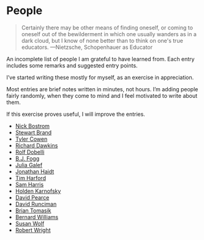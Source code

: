 # People
> Certainly there may be other means of finding oneself, or coming to oneself out of the bewilderment in which one usually wanders as in a dark cloud, but I know of none better than to think on one's true educators.
> —Nietzsche, Schopenhauer as Educator

An incomplete list of people I am grateful to have learned from. Each entry includes some remarks and suggested entry points.

I’ve started writing these mostly for myself, as an exercise in appreciation.

Most entries are brief notes written in minutes, not hours. I’m adding people fairly randomly, when they come to mind and I feel motivated to write about them.

If this exercise proves useful, I will improve the entries. 

<!-- You can see the changelog here, and get less than monthly updates by subscribing here. @TODO -->

* [Nick Bostrom](/people/nick-bostrom.md) 
* [Stewart Brand](/people/stewart-brand.md)
* [Tyler Cowen](/people/tyler-cowen.md)
* [Richard Dawkins](/people/richard-dawkins.md)
* [Rolf Dobelli](/people/rolf-dobelli.md)
* [B.J. Fogg](/people/b-j--fogg.md)
* [Julia Galef](/people/julia-galef.md)
* [Jonathan Haidt](/people/jonathan-haidt.md)
* [Tim Harford](/people/tim-harford.md)
* [Sam Harris](/people/sam-harris.md)
* [Holden Karnofsky](/people/holden-karnofsky.md)
* [David Pearce](/people/david-pearce.md)
* [David Runciman](/people/david-runciman.md)
* [Brian Tomasik](/people/brian-tomasik.md)
* [Bernard Williams](/people/bernard-williams.md)
* [Susan Wolf](/people/susan-wolf.md)
* [Robert Wright](/people/robert-wright.md)






<!-- #web/people -->

<!-- {BearID:people.md} -->
